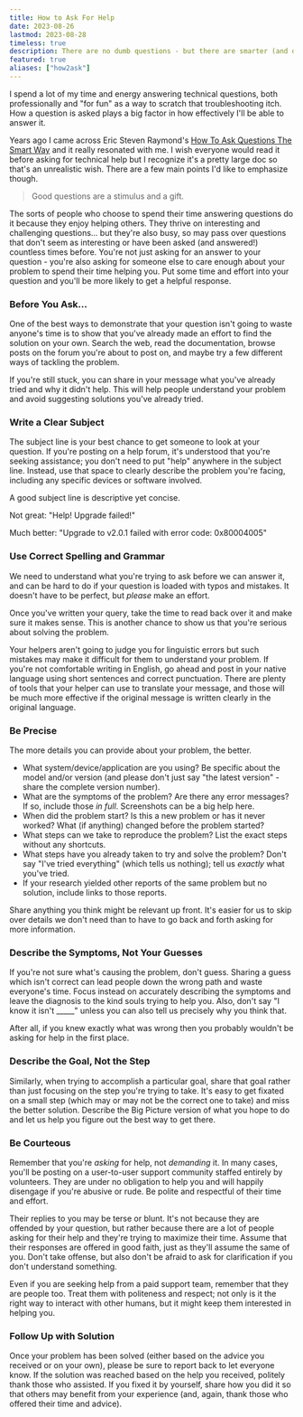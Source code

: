 ```yaml
---
title: How to Ask For Help
date: 2023-08-26
lastmod: 2023-08-28
timeless: true
description: There are no dumb questions - but there are smarter (and dumber) ways to ask them.
featured: true
aliases: ["how2ask"]
---
```

I spend a lot of my time and energy answering technical questions, both professionally and "for fun" as a way to scratch that troubleshooting itch. How a question is asked plays a big factor in how effectively I'll be able to answer it.

Years ago I came across Eric Steven Raymond's [How To Ask Questions The Smart Way](http://www.catb.org/~esr/faqs/smart-questions.html) and it really resonated with me. I wish everyone would read it before asking for technical help but I recognize it's a pretty large doc so that's an unrealistic wish. There are a few main points I'd like to emphasize though.

> Good questions are a stimulus and a gift.

The sorts of people who choose to spend their time answering questions do it because they enjoy helping others. They thrive on interesting and challenging questions... but they're also busy, so may pass over questions that don't seem as interesting or have been asked (and answered!) countless times before. You're not just asking for an answer to your question - you're also asking for someone else to care enough about your problem to spend their time helping you. Put some time and effort into your question and you'll be more likely to get a helpful response.

### Before You Ask...
One of the best ways to demonstrate that your question isn't going to waste anyone's time is to show that you've already made an effort to find the solution on your own. Search the web, read the documentation, browse posts on the forum you're about to post on, and maybe try a few different ways of tackling the problem.

If you're still stuck, you can share in your message what you've already tried and why it didn't help. This will help people understand your problem and avoid suggesting solutions you've already tried.

### Write a Clear Subject
The subject line is your best chance to get someone to look at your question. If you're posting on a help forum, it's understood that you're seeking assistance; you don't need to put "help" anywhere in the subject line. Instead, use that space to clearly describe the problem you're facing, including any specific devices or software involved.

A good subject line is descriptive yet concise.

Not great: "Help! Upgrade failed!"

Much better: "Upgrade to v2.0.1 failed with error code: 0x80004005"

### Use Correct Spelling and Grammar
We need to understand what you're trying to ask before we can answer it, and can be hard to do if your question is loaded with typos and mistakes. It doesn't have to be perfect, but *please* make an effort.

Once you've written your query, take the time to read back over it and make sure it makes sense. This is another chance to show us that you're serious about solving the problem.

Your helpers aren't going to judge you for linguistic errors but such mistakes may make it difficult for them to understand your problem. If you're not comfortable writing in English, go ahead and post in your native language using short sentences and correct punctuation. There are plenty of tools that your helper can use to translate your message, and those will be much more effective if the original message is written clearly in the original language.

### Be Precise
The more details you can provide about your problem, the better.

- What system/device/application are you using? Be specific about the model and/or version (and please don't just say "the latest version" - share the complete version number).
- What are the symptoms of the problem? Are there any error messages? If so, include those *in full*. Screenshots can be a big help here.
- When did the problem start? Is this a new problem or has it never worked? What (if anything) changed before the problem started?
- What steps can we take to reproduce the problem? List the exact steps without any shortcuts.
- What steps have you already taken to try and solve the problem? Don't say "I've tried everything" (which tells us nothing); tell us *exactly* what you've tried.
- If your research yielded other reports of the same problem but no solution, include links to those reports.

Share anything you think might be relevant up front. It's easier for us to skip over details we don't need than to have to go back and forth asking for more information.

### Describe the Symptoms, Not Your Guesses
If you're not sure what's causing the problem, don't guess. Sharing a guess which isn't correct can lead people down the wrong path and waste everyone's time. Focus instead on accurately describing the symptoms and leave the diagnosis to the kind souls trying to help you. Also, don't say "I know it isn't _____" unless you can also tell us precisely why you think that.

After all, if you knew exactly what was wrong then you probably wouldn't be asking for help in the first place.

### Describe the Goal, Not the Step
Similarly, when trying to accomplish a particular goal, share that goal rather than just focusing on the step you're trying to take. It's easy to get fixated on a small step (which may or may not be the correct one to take) and miss the better solution. Describe the Big Picture version of what you hope to do and let us help you figure out the best way to get there.

### Be Courteous
Remember that you're *asking* for help, not *demanding* it. In many cases, you'll be posting on a user-to-user support community staffed entirely by volunteers. They are under no obligation to help you and will happily disengage if you're abusive or rude. Be polite and respectful of their time and effort.

Their replies to you may be terse or blunt. It's not because they are offended by your question, but rather because there are a lot of people asking for their help and they're trying to maximize their time. Assume that their responses are offered in good faith, just as they'll assume the same of you. Don't take offense, but also don't be afraid to ask for clarification if you don't understand something.

Even if you are seeking help from a paid support team, remember that they are people too. Treat them with politeness and respect; not only is it the right way to interact with other humans, but it might keep them interested in helping you.

### Follow Up with Solution
Once your problem has been solved (either based on the advice you received or on your own), please be sure to report back to let everyone know. If the solution was reached based on the help you received, politely thank those who assisted. If you fixed it by yourself, share how you did it so that others may benefit from your experience (and, again, thank those who offered their time and advice).


